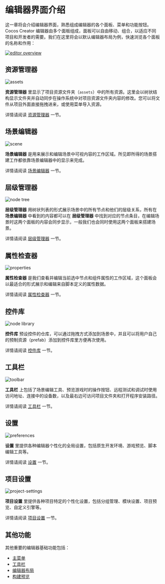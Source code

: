# 编辑器界面介绍

这一章将会介绍编辑器界面，熟悉组成编辑器的各个面板、菜单和功能按钮。Cocos Creator 编辑器由多个面板组成，面板可以自由移动、组合，以适应不同项目和开发者的需要。我们在这里将会以默认编辑器布局为例，快速浏览各个面板的名称和作用：

<a href="index/editor-overview.png"><img src="index/editor-overview.jpg" alt="editor overview"></a>

## 资源管理器

![assets](index/assets.png)

**资源管理器** 里显示了项目资源文件夹（`assets`）中的所有资源。这里会以树状结构显示文件夹并自动同步在操作系统中对项目资源文件夹内容的修改。您可以将文件从项目外面直接拖拽进来，或使用菜单导入资源。

详情请阅读 [资源管理器](editor-panels/assets.md) 一节。

## 场景编辑器

![scene](index/scene.png)

**场景编辑器** 是用来展示和编辑场景中可视内容的工作区域。所见即所得的场景搭建工作都依靠场景编辑器中的显示来完成。

详情请阅读 [场景编辑器](editor-panels/scene.md) 一节。

## 层级管理器

![node tree](index/hierarchy.png)

**层级管理器** 用树状列表的形式展示场景中的所有节点和他们的层级关系，所有在 **场景编辑器** 中看到的内容都可以在 **层级管理器** 中找到对应的节点条目，在编辑场景时这两个面板的内容会同步显示，一般我们也会同时使用这两个面板来搭建场景。

详情请阅读 [层级管理器](editor-panels/node-tree.md) 一节。

## 属性检查器

![properties](index/inspector.png)

**属性检查器** 是我们查看并编辑当前选中节点和组件属性的工作区域，这个面板会以最适合的形式展示和编辑来自脚本定义的属性数据。

详情请阅读 [属性检查器](editor-panels/properties.md) 一节。

## 控件库

![node library](index/node-library.png)

**控件库** 预设控件的仓库，可以通过拖拽方式添加到场景中，并且可以将用户自己的预制资源（prefab）添加到控件库里方便再次使用。

详情请阅读 [控件库](editor-panels/node-library.md) 一节。

## 工具栏

![toolbar](index/toolbar.png)

**工具栏** 上包括了场景编辑工具、预览游戏时的操作按钮、远程测试和调试时使用访问地址、连接中的设备数，以及最右边可访问项目文件夹和打开程序安装路径。

详情请阅读 [工具栏](toolbar.md) 一节。

## 设置

![preferences](editor-panels/preferences/general.png)

**设置** 里提供各种编辑器个性化的全局设置，包括原生开发环境、游戏预览、脚本编辑工具等。

详情请阅读 [设置](editor-panels/preferences.md) 一节。

## 项目设置

![project-settings](editor-panels/project-settings/group.png)

**项目设置** 里提供各种项目特定的个性化设置，包括分组管理、模块设置、项目预览、自定义引擎等。

详情请阅读 [项目设置](editor-panels/project-settings.md) 一节。

## 其他功能

其他重要的编辑器基础功能包括：

- [主菜单](main-menu.md)
- [工具栏](toolbar.md)
- [编辑器布局](layout.md)
- [构建预览](preview-build.md)